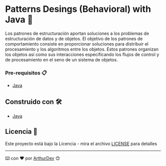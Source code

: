 # Patterns Desings (Behavioral) with Java 🚀

Los patrones de estructuración aportan soluciones a los problemas de estructuración de datos y de objetos.
El objetivo de los patrones de comportamiento consiste en proporcionar soluciones para distribuir el procesamiento y los algoritmos entre los objetos.
Estos patrones organizan los objetos así como sus interacciones especificando los flujos de control y de procesamiento en el seno de un sistema de objetos.

### Pre-requisitos 📋

* [Java](https://www.java.com/es/download/) 

## Construido con 🛠️

* [Java](https://www.java.com/es/download/)

## Licencia 📄

Este proyecto está bajo la Licencia - mira el archivo [LICENSE](LICENSE) para detalles

---
⌨️ con ❤️ por [ArthurDev](https://github.com/ArthurQR98) 😊
